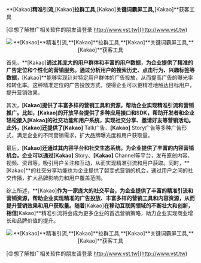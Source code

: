 **[Kakao]**精准引流,**[Kakao]**拉群工具,**[Kakao]**关键词霸屏工具,**[Kakao]**获客工具

[😍想了解推广相关软件的朋友请登录 http://www.vst.tw](http://www.vst.tw)

 <center><img src="https://vst.tw/MP4/tuiguang/png/5.png" alt="**[Kakao]**精准引流,**[Kakao]**拉群工具,**[Kakao]**关键词霸屏工具,**[Kakao]**获客工具"></center>

首先，**[Kakao]**通过其庞大的用户群体和丰富的用户数据，为企业提供了精准的广告定位和个性化的营销服务。通过分析用户的搜索历史、点击行为、兴趣标签等数据，**[Kakao]**能够实现针对特定用户群体的广告投放，从而提高广告的曝光率和转化率。这种精准定位的广告投放方式，使得企业可以更精准地触达目标用户，提升营销效果。

其次，**[Kakao]**提供了丰富多样的营销工具和资源，帮助企业实现精准引流和营销推广。比如，**[Kakao]**的开放平台提供了多种应用接口和SDK，帮助开发者和企业轻松接入**[Kakao]**的社交功能和用户系统，实现社交分享、邀请好友等营销活动。此外，**[Kakao]**还提供了**[Kakao]** Talk广告、**[Kakao]** Story广告等多种广告形式，满足企业的不同营销需求，扩大品牌曝光度和用户获取量。

最后，**[Kakao]**还通过其内容平台和社交生态系统，为企业提供了丰富的内容营销机会。企业可以通过**[Kakao]** Story、**[Kakao]** Channel等平台，发布原创内容、视频、资讯等，吸引用户关注和互动，从而实现精准引流和用户获取。同时，**[Kakao]**的社交分享功能也为企业提供了裂变式营销的机会，通过用户之间的社交传播，扩大品牌影响力和用户覆盖范围。

综上所述，**[Kakao]**作为一家庞大的社交平台，为企业提供了丰富的精准引流和营销资源，帮助企业实现精准的广告投放、丰富多样的营销工具和内容资源，从而提升营销效果和用户获取量。随着**[Kakao]**在移动互联网领域的不断壮大和创新，相信**[Kakao]**精准引流将会成为更多企业的首选营销策略，助力企业实现商业增长和品牌价值的提升。

 <center><img src="https://vst.tw/MP4/tuiguang/png/5.png" alt="**[Kakao]**精准引流,**[Kakao]**拉群工具,**[Kakao]**关键词霸屏工具,**[Kakao]**获客工具"></center>

[😍想了解推广相关软件的朋友请登录 http://www.vst.tw](http://www.vst.tw)



